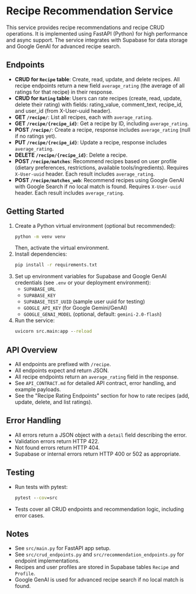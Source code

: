 # Recipe Recommendation Service

This service provides recipe recommendations and recipe CRUD operations. It is implemented using FastAPI (Python) for high performance and async support. The service integrates with Supabase for data storage and Google GenAI for advanced recipe search.

## Endpoints

- **CRUD for `Recipe` table**: Create, read, update, and delete recipes. All recipe endpoints return a new field `average_rating` (the average of all ratings for that recipe) in their response.
- **CRUD for `Rating` table**: Users can rate recipes (create, read, update, delete their rating) with fields: rating_value, comment_text, recipe_id, and user_id (from X-User-uuid header).
- **GET `/recipe/`**: List all recipes, each with `average_rating`.
- **GET `/recipe/{recipe_id}`**: Get a recipe by ID, including `average_rating`.
- **POST `/recipe/`**: Create a recipe, response includes `average_rating` (null if no ratings yet).
- **PUT `/recipe/{recipe_id}`**: Update a recipe, response includes `average_rating`.
- **DELETE `/recipe/{recipe_id}`**: Delete a recipe.
- **POST `/recipe/matches`**: Recommend recipes based on user profile (dietary preferences, restrictions, available tools/ingredients). Requires `X-User-uuid` header. Each result includes `average_rating`.
- **POST `/recipe/matches_web`**: Recommend recipes using Google GenAI with Google Search if no local match is found. Requires `X-User-uuid` header. Each result includes `average_rating`.

## Getting Started

1. Create a Python virtual environment (optional but recommended):
   ```cmd
   python -m venv venv
   ```
   Then, activate the virtual environment.
2. Install dependencies:
   ```cmd
   pip install -r requirements.txt
   ```
3. Set up environment variables for Supabase and Google GenAI credentials (see `.env` or your deployment environment):
   - `SUPABASE_URL`
   - `SUPABASE_KEY`
   - `SUPABASE_TEST_UUID` (sample user uuid for testing)
   - `GOOGLE_API_KEY` (for Google Gemini/GenAI)
   - `GOOGLE_GENAI_MODEL` (optional, default: `gemini-2.0-flash`)
4. Run the service:
   ```cmd
   uvicorn src.main:app --reload
   ```

## API Overview

- All endpoints are prefixed with `/recipe`.
- All endpoints expect and return JSON.
- All recipe endpoints return an `average_rating` field in the response.
- See `API_CONTRACT.md` for detailed API contract, error handling, and example payloads.
- See the "Recipe Rating Endpoints" section for how to rate recipes (add, update, delete, and list ratings).

## Error Handling

- All errors return a JSON object with a `detail` field describing the error.
- Validation errors return HTTP 422.
- Not found errors return HTTP 404.
- Supabase or internal errors return HTTP 400 or 502 as appropriate.

## Testing

- Run tests with pytest:
  ```cmd
  pytest --cov=src
  ```
- Tests cover all CRUD endpoints and recommendation logic, including error cases.

## Notes

- See `src/main.py` for FastAPI app setup.
- See `src/crud_endpoints.py` and `src/recommendation_endpoints.py` for endpoint implementations.
- Recipes and user profiles are stored in Supabase tables `Recipe` and `Profile`.
- Google GenAI is used for advanced recipe search if no local match is found.
